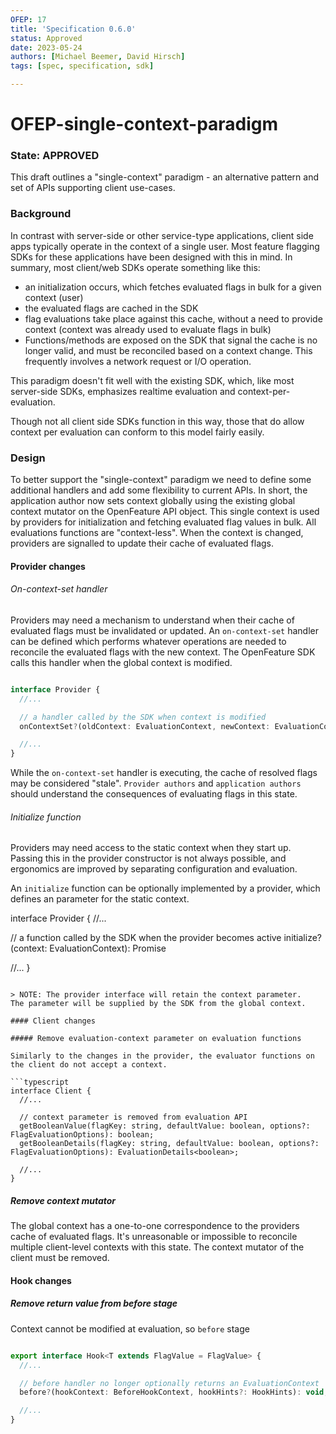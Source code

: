 ```yaml
---
OFEP: 17
title: 'Specification 0.6.0'
status: Approved
date: 2023-05-24
authors: [Michael Beemer, David Hirsch]
tags: [spec, specification, sdk]

---
```

# OFEP-single-context-paradigm

### State: APPROVED

This draft outlines a "single-context" paradigm - an alternative pattern and set of APIs supporting client use-cases.

### Background

In contrast with server-side or other service-type applications, client side apps typically operate in the context of a single user.
Most feature flagging SDKs for these applications have been designed with this in mind.
In summary, most client/web SDKs operate something like this:

- an initialization occurs, which fetches evaluated flags in bulk for a given context (user)
- the evaluated flags are cached in the SDK
- flag evaluations take place against this cache, without a need to provide context (context was already used to evaluate flags in bulk)
- Functions/methods are exposed on the SDK that signal the cache is no longer valid, and must be reconciled based on a context change. This frequently involves a network request or I/O operation.

This paradigm doesn't fit well with the existing SDK, which, like most server-side SDKs, emphasizes realtime evaluation and context-per-evaluation.

Though not all client side SDKs function in this way, those that do allow context per evaluation can conform to this model fairly easily.

### Design

To better support the "single-context" paradigm we need to define some additional handlers and add some flexibility to current APIs.
In short, the application author now sets context globally using the existing global context mutator on the OpenFeature API object.
This single context is used by providers for initialization and fetching evaluated flag values in bulk.
All evaluations functions are "context-less".
When the context is changed, providers are signalled to update their cache of evaluated flags.

#### Provider changes

###### On-context-set handler

Providers may need a mechanism to understand when their cache of evaluated flags must be invalidated or updated. An `on-context-set` handler can be defined which performs whatever operations are needed to reconcile the evaluated flags with the new context. The OpenFeature SDK calls this handler when the global context is modified.

```typescript

interface Provider {
  //...

  // a handler called by the SDK when context is modified
  onContextSet?(oldContext: EvaluationContext, newContext: EvaluationContext): Promise<void>

  //...
}
```

While the `on-context-set` handler is executing, the cache of resolved flags may be considered "stale". `Provider authors` and `application authors` should understand the consequences of evaluating flags in this state.

###### Initialize function

Providers may need access to the static context when they start up.
Passing this in the provider constructor is not always possible, and ergonomics are improved by separating configuration and evaluation.

An `initialize` function can be optionally implemented by a provider, which defines an parameter for the static context.

interface Provider {
  //...

  // a function called by the SDK when the provider becomes active
  initialize?(context: EvaluationContext): Promise<void>

  //...
}
```

> NOTE: The provider interface will retain the context parameter.
The parameter will be supplied by the SDK from the global context.

#### Client changes

##### Remove evaluation-context parameter on evaluation functions

Similarly to the changes in the provider, the evaluator functions on the client do not accept a context.

```typescript
interface Client {
  //...

  // context parameter is removed from evaluation API
  getBooleanValue(flagKey: string, defaultValue: boolean, options?: FlagEvaluationOptions): boolean;
  getBooleanDetails(flagKey: string, defaultValue: boolean, options?: FlagEvaluationOptions): EvaluationDetails<boolean>;

  //...
}
```

##### Remove context mutator

The global context has a one-to-one correspondence to the providers cache of evaluated flags. It's unreasonable or impossible to reconcile multiple client-level contexts with this state. The context mutator of the client must be removed.

#### Hook changes

##### Remove return value from before stage

Context cannot be modified at evaluation, so `before` stage 

```typescript

export interface Hook<T extends FlagValue = FlagValue> {
  //...

  // before handler no longer optionally returns an EvaluationContext
  before?(hookContext: BeforeHookContext, hookHints?: HookHints): void;

  //...
}

```
